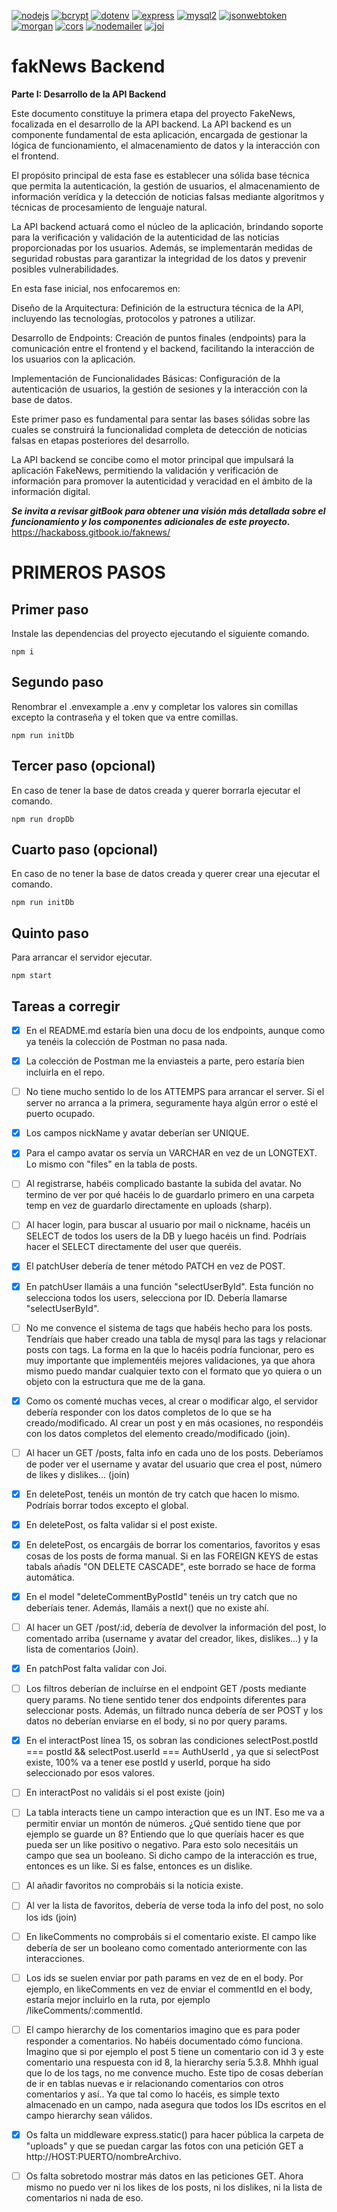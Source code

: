 [![nodejs](https://img.shields.io/badge/Node.js-V20.10.0-green)](https://nodejs.org/en)
[![bcrypt](https://img.shields.io/badge/bcrypt-V5.1.1-blue)](https://www.npmjs.com/package/bcrypt)
[![dotenv](https://img.shields.io/badge/dotenv-V16.3.1-red)](https://www.npmjs.com/package/dotenv)
[![express](https://img.shields.io/badge/express-V4.18.2-olive)](https://www.npmjs.com/package/express)
[![mysql2](https://img.shields.io/badge/mysql2-V3.6.5-aqua)](https://www.npmjs.com/package/mysql2)
[![jsonwebtoken](https://img.shields.io/badge/jsonwebtoken-V9.0.2-silver)](https://www.npmjs.com/package/jsonwebtoken)
[![morgan](https://img.shields.io/badge/mysql2-V1.10.0-aqua)](https://www.npmjs.com/package/morgan)
[![cors](https://img.shields.io/badge/jsonwebtoken-V2.8.5-olive)](https://www.npmjs.com/package/cors)
[![nodemailer](https://img.shields.io/badge/nodemailer-V6.9.7-red)](https://www.npmjs.com/package/nodemailer)
[![joi](https://img.shields.io/badge/joi-V17.11.0-aqua)](https://www.npmjs.com/package/joi)

# fakNews Backend

**Parte I: Desarrollo de la API Backend**

Este documento constituye la primera etapa del proyecto FakeNews, focalizada en el desarrollo de la API backend. La API backend es un componente fundamental de esta aplicación, encargada de gestionar la lógica de funcionamiento, el almacenamiento de datos y la interacción con el frontend.

El propósito principal de esta fase es establecer una sólida base técnica que permita la autenticación, la gestión de usuarios, el almacenamiento de información verídica y la detección de noticias falsas mediante algoritmos y técnicas de procesamiento de lenguaje natural.

La API backend actuará como el núcleo de la aplicación, brindando soporte para la verificación y validación de la autenticidad de las noticias proporcionadas por los usuarios. Además, se implementarán medidas de seguridad robustas para garantizar la integridad de los datos y prevenir posibles vulnerabilidades.

En esta fase inicial, nos enfocaremos en:

Diseño de la Arquitectura: Definición de la estructura técnica de la API, incluyendo las tecnologías, protocolos y patrones a utilizar.

Desarrollo de Endpoints: Creación de puntos finales (endpoints) para la comunicación entre el frontend y el backend, facilitando la interacción de los usuarios con la aplicación.

Implementación de Funcionalidades Básicas: Configuración de la autenticación de usuarios, la gestión de sesiones y la interacción con la base de datos.

Este primer paso es fundamental para sentar las bases sólidas sobre las cuales se construirá la funcionalidad completa de detección de noticias falsas en etapas posteriores del desarrollo.

La API backend se concibe como el motor principal que impulsará la aplicación FakeNews, permitiendo la validación y verificación de información para promover la autenticidad y veracidad en el ámbito de la información digital.

**_Se invita a revisar gitBook para obtener una visión más detallada sobre el funcionamiento y los componentes adicionales de este proyecto._**
https://hackaboss.gitbook.io/faknews/

# PRIMEROS PASOS

## Primer paso

Instale las dependencias del proyecto ejecutando el siguiente comando.

```
npm i
```

## Segundo paso

Renombrar el .envexample a .env y completar los valores sin comillas excepto la contraseña y el token que va entre comillas.

```
npm run initDb
```

## Tercer paso (opcional)

En caso de tener la base de datos creada y querer borrarla ejecutar el comando.

```
npm run dropDb
```

## Cuarto paso (opcional)

En caso de no tener la base de datos creada y querer crear una ejecutar el comando.

```
npm run initDb
```

## Quinto paso

Para arrancar el servidor ejecutar.

```
npm start
```

## Tareas a corregir

- [x] En el README.md estaría bien una docu de los endpoints, aunque como ya tenéis la colección de Postman no pasa nada.

- [x] La colección de Postman me la enviasteis a parte, pero estaría bien incluirla en el repo.

- [ ] No tiene mucho sentido lo de los ATTEMPS para arrancar el server. Si el server no arranca a la primera, seguramente haya algún error o esté el puerto ocupado.

- [x] Los campos nickName y avatar deberían ser UNIQUE.

- [x] Para el campo avatar os servía un VARCHAR en vez de un LONGTEXT. Lo mismo con "files" en la tabla de posts.

- [ ] Al registrarse, habéis complicado bastante la subida del avatar. No termino de ver por qué hacéis lo de guardarlo primero en una carpeta temp en vez de guardarlo directamente en uploads (sharp).

- [ ] Al hacer login, para buscar al usuario por mail o nickname, hacéis un SELECT de todos los users de la DB y luego hacéis un find. Podríais hacer el SELECT directamente del user que queréis.

- [x] El patchUser debería de tener método PATCH en vez de POST.

- [x] En patchUser llamáis a una función "selectUserById". Esta función no selecciona todos los users, selecciona por ID. Debería llamarse "selectUserById".

- [ ] No me convence el sistema de tags que habéis hecho para los posts. Tendríais que haber creado una tabla de mysql para las tags y relacionar posts con tags. La forma en la que lo hacéis podría funcionar, pero es muy importante que implementéis mejores validaciones, ya que ahora mismo puedo mandar cualquier texto con el formato que yo quiera o un objeto con la estructura que me de la gana.

- [x] Como os comenté muchas veces, al crear o modificar algo, el servidor debería responder con los datos completos de lo que se ha creado/modificado. Al crear un post y en más ocasiones, no respondéis con los datos completos del elemento creado/modificado (join).

- [ ] Al hacer un GET /posts, falta info en cada uno de los posts. Deberíamos de poder ver el username y avatar del usuario que crea el post, número de likes y dislikes... (join)

- [x] En deletePost, tenéis un montón de try catch que hacen lo mismo. Podríais borrar todos excepto el global.

- [x] En deletePost, os falta validar si el post existe.

- [x] En deletePost, os encargáis de borrar los comentarios, favoritos y esas cosas de los posts de forma manual. Si en las FOREIGN KEYS de estas tabals añadís "ON DELETE CASCADE", este borrado se hace de forma automática.

- [x] En el model "deleteCommentByPostId" tenéis un try catch que no deberíais tener. Además, llamáis a next() que no existe ahí.

- [ ] Al hacer un GET /post/:id, debería de devolver la información del post, lo comentado arriba (username y avatar del creador, likes, dislikes...) y la lista de comentarios (Join).

- [x] En patchPost falta validar con Joi.

- [ ] Los filtros deberían de incluírse en el endpoint GET /posts mediante query params. No tiene sentido tener dos endpoints diferentes para seleccionar posts. Además, un filtrado nunca debería de ser POST y los datos no deberían enviarse en el body, si no por query params.

- [x] En el interactPost línea 15, os sobran las condiciones selectPost.postId === postId && selectPost.userId === AuthUserId , ya que si selectPost existe, 100% va a tener ese postId y userId, porque ha sido seleccionado por esos valores.

- [ ] En interactPost no validáis si el post existe (join)

- [ ] La tabla interacts tiene un campo interaction que es un INT. Eso me va a permitir enviar un montón de números. ¿Qué sentido tiene que por ejemplo se guarde un 8? Entiendo que lo que queríais hacer es que pueda ser un like positivo o negativo. Para esto solo necesitáis un campo que sea un booleano. Si dicho campo de la interacción es true, entonces es un like. Si es false, entonces es un dislike.

- [ ] Al añadir favoritos no comprobáis si la noticia existe.

- [ ] Al ver la lista de favoritos, debería de verse toda la info del post, no solo los ids (join)

- [ ] En likeComments no comprobáis si el comentario existe. El campo like debería de ser un booleano como comentado anteriormente con las interacciones.

- [ ] Los ids se suelen enviar por path params en vez de en el body. Por ejemplo, en likeComments en vez de enviar el commentId en el body, estaría mejor incluirlo en la ruta, por ejemplo /likeComments/:commentId.

- [ ] El campo hierarchy de los comentarios imagino que es para poder responder a comentarios. No habéis documentado cómo funciona. Imagino que si por ejemplo el post 5 tiene un comentario con id 3 y este comentario una respuesta con id 8, la hierarchy sería 5.3.8. Mhhh igual que lo de los tags, no me convence mucho. Este tipo de cosas deberían de ir en tablas nuevas e ir relacionando comentarios con otros comentarios y así.. Ya que tal como lo hacéis, es simple texto almacenado en un campo, nada asegura que todos los IDs escritos en el campo hierarchy sean válidos.

- [x] Os falta un middleware express.static() para hacer pública la carpeta de "uploads" y que se puedan cargar las fotos con una petición GET a http://HOST:PUERTO/nombreArchivo.

- [ ] Os falta sobretodo mostrar más datos en las peticiones GET. Ahora mismo no puedo ver ni los likes de los posts, ni los dislikes, ni la lista de comentarios ni nada de eso.
